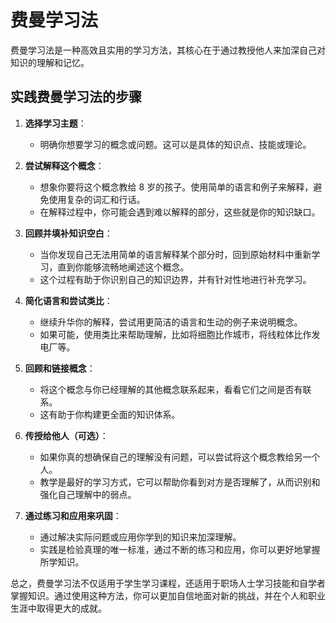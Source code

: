 # 费曼学习法
费曼学习法是一种高效且实用的学习方法，其核心在于通过教授他人来加深自己对知识的理解和记忆。

## 实践费曼学习法的步骤

1. **选择学习主题**：
   - 明确你想要学习的概念或问题。这可以是具体的知识点、技能或理论。

2. **尝试解释这个概念**：
   - 想象你要将这个概念教给 8 岁的孩子。使用简单的语言和例子来解释，避免使用复杂的词汇和行话。
   - 在解释过程中，你可能会遇到难以解释的部分，这些就是你的知识缺口。

3. **回顾并填补知识空白**：
   - 当你发现自己无法用简单的语言解释某个部分时，回到原始材料中重新学习，直到你能够流畅地阐述这个概念。
   - 这个过程有助于你识别自己的知识边界，并有针对性地进行补充学习。

4. **简化语言和尝试类比**：
   - 继续升华你的解释，尝试用更简洁的语言和生动的例子来说明概念。
   - 如果可能，使用类比来帮助理解，比如将细胞比作城市，将线粒体比作发电厂等。

5. **回顾和链接概念**：
   - 将这个概念与你已经理解的其他概念联系起来，看看它们之间是否有联系。
   - 这有助于你构建更全面的知识体系。

6. **传授给他人（可选）**：
   - 如果你真的想确保自己的理解没有问题，可以尝试将这个概念教给另一个人。
   - 教学是最好的学习方式，它可以帮助你看到对方是否理解了，从而识别和强化自己理解中的弱点。

7. **通过练习和应用来巩固**：
   - 通过解决实际问题或应用你学到的知识来加深理解。
   - 实践是检验真理的唯一标准，通过不断的练习和应用，你可以更好地掌握所学知识。

总之，费曼学习法不仅适用于学生学习课程，还适用于职场人士学习技能和自学者掌握知识。通过使用这种方法，你可以更加自信地面对新的挑战，并在个人和职业生涯中取得更大的成就。
